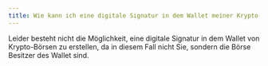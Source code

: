```yaml
---
title: Wie kann ich eine digitale Signatur in dem Wallet meiner Krypto-Börse erstellen?
---
```


Leider besteht nicht die Möglichkeit, eine digitale Signatur in dem Wallet von Krypto-Börsen zu erstellen, da in diesem Fall nicht Sie, sondern die Börse Besitzer des Wallet sind.